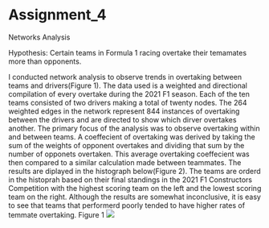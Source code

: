 # Assignment_4
 Networks Analysis

Hypothesis: Certain teams in Formula 1 racing overtake their temamates more than opponents.

I conducted network analysis to observe trends in overtaking between teams and drivers(Figure 1). The data used is a weighted and directional compilation of every overtake during the 2021 F1 season. Each of the ten teams consisted of two drivers making a total of twenty nodes. The 264 weighted edges in the network represent 844 instances of overtaking between the drivers and are directed to show which dirver overtakes another. The primary focus of the analysis was to observe overtaking within and between teams. 
A coeffecient of overtaking was derived by taking the sum of the weights of opponent overtakes and dividing that sum by the number of opponets overtaken. This average overtaking coeffecient was then compared to a similar calculation made between teammates. The results are diplayed in the histograph below(Figure 2). The teams are orderd in the histoprah based on their final standings in the 2021 F1 Constructors Competition with the highest scoring team on the left and the lowest scoring team on the right. Although the results are somewhat inconclusive, it is easy to see that teams that performerd poorly tended to have higher rates of temmate overtaking. 
Figure 1
<img src="C:\Users\14062\Desktop\class\CSCI_444\Assignment_4/f1_final_net.jpg">
